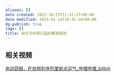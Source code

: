 ```yaml
---
aliases: []
date created: 2023-10-25T11:31:27+08:00
date modified: 2024-01-14T16:45:16+08:00
dg-publish: true
tags: []
title: 由于贝叶斯引起的概率错觉
---
```


## 相关视频
[命运窃贼，在伯努利序列里偷点运气\_哔哩哔哩\_bilibili](https://www.bilibili.com/video/BV1134y1N7Db/?-Arouter=story&buvid=XY630CE669F34078F341989B1EE06E60B0127&is_story_h5=false&mid=g8UDjEqHIS5oCexxb9oAEQ%3D%3D&p=1&plat_id=163&share_from=ugc&share_medium=android&share_plat=android&share_session_id=dd5dd16d-8abb-41ed-baa9-919fd5f21db9&share_source=COPY&share_tag=s_i&timestamp=1695919344&unique_k=xMuyaCb&up_id=400365390&vd_source=20cb3e7c6ad3d64f0eb2d763ff005080)